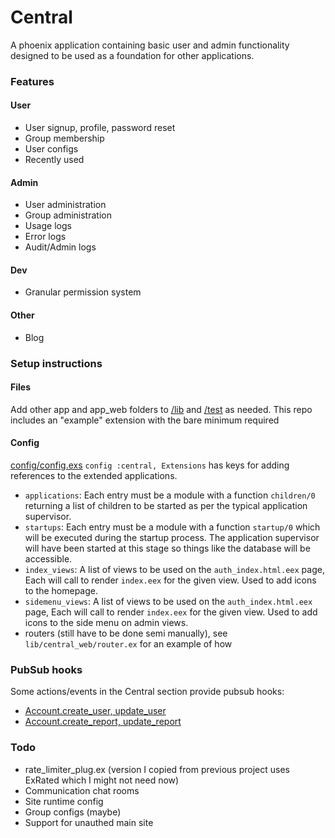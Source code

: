 # Central
A phoenix application containing basic user and admin functionality designed to be used as a foundation for other applications.

### Features
#### User
- User signup, profile, password reset
- Group membership
- User configs
- Recently used

#### Admin
- User administration
- Group administration
- Usage logs
- Error logs
- Audit/Admin logs

#### Dev
- Granular permission system

#### Other
- Blog

### Setup instructions
#### Files
Add other app and app_web folders to [/lib](/lib) and [/test](/test) as needed. This repo includes an "example" extension with the bare minimum required 

#### Config
[config/config.exs](config/config.exs) `config :central, Extensions` has keys for adding references to the extended applications.
- `applications`: Each entry must be a module with a function `children/0` returning a list of children to be started as per the typical application supervisor.
- `startups`: Each entry must be a module with a function `startup/0` which will be executed during the startup process. The application supervisor will have been started at this stage so things like the database will be accessible.
- `index_views`: A list of views to be used on the `auth_index.html.eex` page, Each will call to render `index.eex` for the given view. Used to add icons to the homepage.
- `sidemenu_views`: A list of views to be used on the `auth_index.html.eex` page, Each will call to render `index.eex` for the given view. Used to add icons to the side menu on admin views.
- routers (still have to be done semi manually), see `lib/central_web/router.ex` for an example of how

### PubSub hooks
Some actions/events in the Central section provide pubsub hooks:
- [Account.create_user, update_user](lib/central/account.ex)
- [Account.create_report, update_report](lib/central/account.ex)


### Todo
- rate_limiter_plug.ex (version I copied from previous project uses ExRated which I might not need now)
- Communication chat rooms
- Site runtime config
- Group configs (maybe)
- Support for unauthed main site
